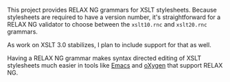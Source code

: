 This project provides RELAX NG grammars for XSLT stylesheets. Because stylesheets
are required to have a version number, it's straightforward for a RELAX NG
validator to choose between the `xslt10.rnc` and `xslt20.rnc` grammars.

As work on XSLT 3.0 stabilizes, I plan to include support for that as well.

Having a RELAX NG grammar makes syntax directed editing of XSLT stylesheets
much easier in tools like [Emacs](http://www.emacswiki.org/emacs/NxmlMode)
and [oXygen](http://www.oxygenxml.com/)
that support RELAX NG.
